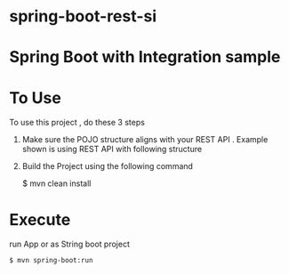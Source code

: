 # spring-boot-rest-si

Spring Boot with Integration sample 
=========================================

To Use 
=========================================

To use this project , do these 3 steps

1. Make sure the POJO structure aligns with your REST API . Example shown is using REST API with following structure

2. Build the Project using the following command


    $ mvn clean install
    
    

Execute
=========================================    
run App or as String boot project

    $ mvn spring-boot:run




